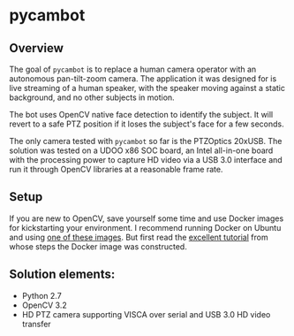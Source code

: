 # pycambot
## Overview
The goal of `pycambot` is to replace a human camera operator with an autonomous pan-tilt-zoom camera.  The application it was designed for is live streaming of a human speaker, with the speaker moving against a static background, and no other subjects in motion. 

The bot uses OpenCV native face detection to identify the subject. It will revert to a safe PTZ position if it loses the subject's face for a few seconds.

The only camera tested with `pycambot` so far is the PTZOptics 20xUSB. The solution was tested on a UDOO x86 SOC board, an Intel all-in-one board with the processing power to capture HD video via a USB 3.0 interface and run it through OpenCV libraries at a reasonable frame rate.

## Setup
If you are new to OpenCV, save yourself some time and use Docker images for kickstarting your environment. I recommend running Docker on Ubuntu and using [one of these images](https://hub.docker.com/r/victorhcm/opencv/). But first read the [excellent tutorial](http://www.pyimagesearch.com/2016/10/24/ubuntu-16-04-how-to-install-opencv/) from whose steps the Docker image was constructed.

## Solution elements:
+ Python 2.7
+ OpenCV 3.2
+ HD PTZ camera supporting VISCA over serial and USB 3.0 HD video transfer
